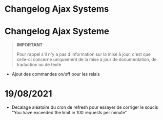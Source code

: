 # Changelog Ajax Systems

# Changelog Ajax Systeme

>**IMPORTANT**
>
>Pour rappel s'il n'y a pas d'information sur la mise à jour, c'est que celle-ci concerne uniquement de la mise à jour de documentation, de traduction ou de texte

- Ajout des commandes on/off pour les relais

# 19/08/2021

- Decalage aléatoire du cron de refresh pour essayer de corriger le soucis "You have exceeded the limit in 100 requests per minute"
